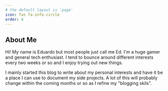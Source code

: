 ```yaml
---
# the default layout is 'page'
icon: fas fa-info-circle
order: 4
---
```


## About Me

Hi! My name is Eduardo but most people just call me Ed. I'm a huge gamer and general tech enthusiast. I tend to bounce around different interests every two weeks or so and I enjoy trying out new things. 

I mainly started this blog to write about my personal interests and have it be a place I can use to document my side projects. A lot of this will probably change within the coming months or so as I refine my "blogging skils".